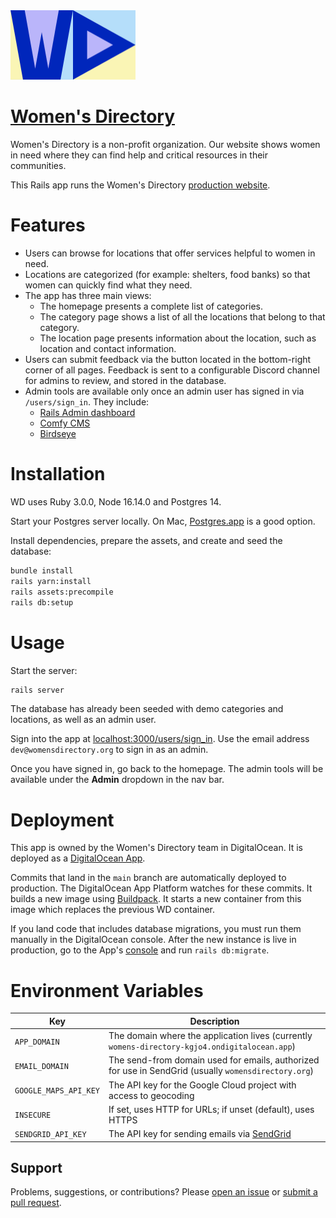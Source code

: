 <a href="https://womensdirectory.org">
  <img src="app/assets/images/logo.svg" width="200" />
</a>

# [Women's Directory](https://womensdirectory.org)

Women's Directory is a non-profit organization. Our website shows women in need where they can find help and critical resources in their communities.

This Rails app runs the Women's Directory [production website](https://womensdirectory.org).

# Features

- Users can browse for locations that offer services helpful to women in need.
- Locations are categorized (for example: shelters, food banks) so that women can quickly find what they need.
- The app has three main views:
  - The homepage presents a complete list of categories.
  - The category page shows a list of all the locations that belong to that category.
  - The location page presents information about the location, such as location and contact information.
- Users can submit feedback via the button located in the bottom-right corner of all pages. Feedback is sent to a configurable Discord channel for admins to review, and stored in the database.
- Admin tools are available only once an admin user has signed in via `/users/sign_in`. They include:
  - [Rails Admin dashboard](https://github.com/railsadminteam/rails_admin)
  - [Comfy CMS](https://github.com/comfy/comfortable-mexican-sofa)
  - [Birdseye](app/controllers/admin/birdseye_controller.rb)

# Installation

WD uses Ruby 3.0.0, Node 16.14.0 and Postgres 14.

Start your Postgres server locally. On Mac, [Postgres.app](https://postgresapp.com) is a good option.

Install dependencies, prepare the assets, and create and seed the database:

```bash
bundle install
rails yarn:install
rails assets:precompile
rails db:setup
```

# Usage

Start the server:

```bash
rails server
```

The database has already been seeded with demo categories and locations, as well as an admin user.

Sign into the app at [localhost:3000/users/sign_in](http://localhost:3000/users/sign_in).
Use the email address `dev@womensdirectory.org` to sign in as an admin.

Once you have signed in, go back to the homepage. The admin tools will be available under the **Admin** dropdown in the nav bar.

# Deployment

This app is owned by the Women's Directory team in DigitalOcean. It is deployed as a [DigitalOcean App](https://docs.digitalocean.com/products/app-platform).

Commits that land in the `main` branch are automatically deployed to production. The DigitalOcean App Platform watches for these commits. It builds a new image using [Buildpack](https://docs.digitalocean.com/products/app-platform/concepts/buildpack/). It starts a new container from this image which replaces the previous WD container.

If you land code that includes database migrations, you must run them manually in the DigitalOcean console. After the new instance is live in production, go to the App's [console](https://docs.digitalocean.com/products/app-platform/concepts/console/) and run `rails db:migrate`.

# Environment Variables

| Key                   | Description                                                                                          |
| --------------------- | ---------------------------------------------------------------------------------------------------- |
| `APP_DOMAIN`          | The domain where the application lives (currently `womens-directory-kgjo4.ondigitalocean.app`)       |
| `EMAIL_DOMAIN`        | The send-from domain used for emails, authorized for use in SendGrid (usually `womensdirectory.org`) |
| `GOOGLE_MAPS_API_KEY` | The API key for the Google Cloud project with access to geocoding                                    |
| `INSECURE`            | If set, uses HTTP for URLs; if unset (default), uses HTTPS                                           |
| `SENDGRID_API_KEY`    | The API key for sending emails via [SendGrid](https://sendgrid.com/)                                 |

## Support

Problems, suggestions, or contributions? Please [open an issue](https://github.com/AARodgers/womens-directory/issues) or [submit a pull request](https://github.com/AARodgers/womens-directory/pulls).
